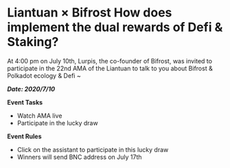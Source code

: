 # Liantuan × Bifrost How does implement the dual rewards of Defi & Staking?

At 4:00 pm on July 10th, Lurpis, the co-founder of Bifrost, was invited to participate in the 22nd AMA of the Liantuan to talk to you about Bifrost & Polkadot ecology & Defi ~

***Date: 2020/7/10***

**Event Tasks**
- Watch AMA live
- Participate in the lucky draw

**Event Rules**
- Click on the assistant to participate in this lucky draw
- Winners will send BNC address on July 17th

